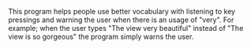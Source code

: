 This program helps people use better vocabulary with listening to key pressings and warning the user when there is an usage of "very". For example; when the user types "The view very beautiful" instead of "The view is so gorgeous" the program simply warns the user. 
